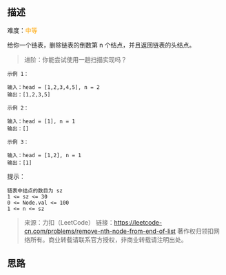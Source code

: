 ## 描述

难度：<span style="color:orange">中等</span>

给你一个链表，删除链表的倒数第 n 个结点，并且返回链表的头结点。

> 进阶：你能尝试使用一趟扫描实现吗？

```
示例 1：

输入：head = [1,2,3,4,5], n = 2
输出：[1,2,3,5]
```

```
示例 2：

输入：head = [1], n = 1
输出：[]
```

```
示例 3：

输入：head = [1,2], n = 1
输出：[1]
```


提示：

```
链表中结点的数目为 sz
1 <= sz <= 30
0 <= Node.val <= 100
1 <= n <= sz
```

> 来源：力扣（LeetCode）
> 链接：https://leetcode-cn.com/problems/remove-nth-node-from-end-of-list
> 著作权归领扣网络所有。商业转载请联系官方授权，非商业转载请注明出处。



## 思路

